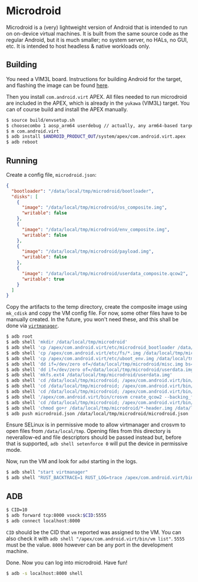 # Microdroid

Microdroid is a (very) lightweight version of Android that is intended to run on
on-device virtual machines. It is built from the same source code as the regular
Android, but it is much smaller; no system server, no HALs, no GUI, etc. It is
intended to host headless & native workloads only.

## Building

You need a VIM3L board. Instructions for building Android for the target, and
flashing the image can be found [here](../docs/getting_started/yukawa.md).

Then you install `com.android.virt` APEX. All files needed to run microdroid are
included in the APEX, which is already in the `yukawa` (VIM3L) target. You can
of course build and install the APEX manually.

```sh
$ source build/envsetup.sh
$ choosecombo 1 aosp_arm64 userdebug // actually, any arm64-based target is ok
$ m com.android.virt
$ adb install $ANDROID_PRODUCT_OUT/system/apex/com.android.virt.apex
$ adb reboot
```

## Running

Create a config file, `microdroid.json`:

```json
{
  "bootloader": "/data/local/tmp/microdroid/bootloader",
  "disks": [
    {
      "image": "/data/local/tmp/microdroid/os_composite.img",
      "writable": false
    },
    {
      "image": "/data/local/tmp/microdroid/env_composite.img",
      "writable": false
    },
    {
      "image": "/data/local/tmp/microdroid/payload.img",
      "writable": false
    },
    {
      "image": "/data/local/tmp/microdroid/userdata_composite.qcow2",
      "writable": true
    }
  ]
}
```

Copy the artifacts to the temp directory, create the composite image using
`mk_cdisk` and copy the VM config file. For now, some other files have to be
manually created. In the future, you won't need these, and this shall be done
via [`virtmanager`](../virtmanager/).

```sh
$ adb root
$ adb shell 'mkdir /data/local/tmp/microdroid'
$ adb shell 'cp /apex/com.android.virt/etc/microdroid_bootloader /data/local/tmp/microdroid/bootloader'
$ adb shell 'cp /apex/com.android.virt/etc/fs/*.img /data/local/tmp/microdroid'
$ adb shell 'cp /apex/com.android.virt/etc/uboot_env.img /data/local/tmp/microdroid'
$ adb shell 'dd if=/dev/zero of=/data/local/tmp/microdroid/misc.img bs=4k count=256'
$ adb shell 'dd if=/dev/zero of=/data/local/tmp/microdroid/userdata.img bs=1 count=0 seek=4G'
$ adb shell 'mkfs.ext4 /data/local/tmp/microdroid/userdata.img'
$ adb shell 'cd /data/local/tmp/microdroid; /apex/com.android.virt/bin/mk_cdisk /apex/com.android.virt/etc/microdroid_cdisk.json os_composite.img'
$ adb shell 'cd /data/local/tmp/microdroid; /apex/com.android.virt/bin/mk_cdisk /apex/com.android.virt/etc/microdroid_cdisk_env.json env_composite.img'
$ adb shell 'cd /data/local/tmp/microdroid; /apex/com.android.virt/bin/mk_cdisk /apex/com.android.virt/etc/microdroid_cdisk_userdata.json userdata_composite.img'
$ adb shell '/apex/com.android.virt/bin/crosvm create_qcow2 --backing_file=/data/local/tmp/microdroid/userdata_composite.img /data/local/tmp/microdroid/userdata_composite.qcow2'
$ adb shell 'cd /data/local/tmp/microdroid; /apex/com.android.virt/bin/mk_payload /apex/com.android.virt/etc/microdroid_payload.json payload.img'
$ adb shell 'chmod go+r /data/local/tmp/microdroid/*-header.img /data/local/tmp/microdroid/*-footer.img'
$ adb push microdroid.json /data/local/tmp/microdroid/microdroid.json
```

Ensure SELinux is in permissive mode to allow virtmanager and crosvm to open
files from `/data/local/tmp`. Opening files from this directory is
neverallow-ed and file descriptors should be passed instead but, before that is
supported, `adb shell setenforce 0` will put the device in permissive mode.

Now, run the VM and look for `adbd` starting in the logs.

```sh
$ adb shell "start virtmanager"
$ adb shell "RUST_BACKTRACE=1 RUST_LOG=trace /apex/com.android.virt/bin/vm run /data/local/tmp/microdroid/microdroid.json"
```

## ADB

```sh
$ CID=10
$ adb forward tcp:8000 vsock:$CID:5555
$ adb connect localhost:8000
```

`CID` should be the CID that `vm` reported was assigned to the VM. You can also
check it with `adb shell "/apex/com.android.virt/bin/vm list"`. `5555` must be
the value. `8000` however can be any port in the development machine.

Done. Now you can log into microdroid. Have fun!

```sh
$ adb -s localhost:8000 shell
```
